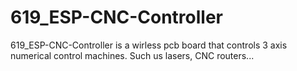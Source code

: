 # 619_ESP-CNC-Controller
619_ESP-CNC-Controller is a wirless pcb board that controls 3 axis numerical control machines. Such us lasers, CNC routers...
